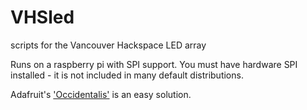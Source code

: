 VHSled
======

scripts for the Vancouver Hackspace LED array

Runs on a raspberry pi with SPI support. 
You must have hardware SPI installed - it is not included in many default distributions.

Adafruit's ['Occidentalis'](http://learn.adafruit.com/adafruit-raspberry-pi-educational-linux-distro/overview) is an easy solution.


